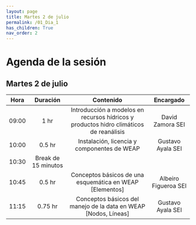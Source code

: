 ```yaml
---
layout: page
title: Martes 2 de julio
permalink: /01_Dia_1
has_children: True
nav_order: 2
---
```


# Agenda de la sesión

## Martes 2 de julio

| Hora | Duración | Contenido | Encargado |
|:---:|:---:|:---:|:---:|
| 09:00 | 1 hr | Introducción a modelos en recursos hídricos y productos hidro climáticos de reanálisis | David Zamora SEI |
| 10:00 | 0.5 hr | Instalación, licencia y componentes de WEAP | Gustavo Ayala SEI |
| 10:30 | Break de 15 minutos | | |
| 10:45 | 0.5 hr | Conceptos básicos de una esquemática en WEAP [Elementos] | Albeiro Figueroa SEI |
| 11:15 | 0.75 hr | Conceptos básicos del manejo de la data en WEAP [Nodos, Líneas] | Gustavo Ayala SEI |
